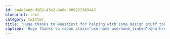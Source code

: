 ```yaml
---
id: ba4e24ed-d262-43e2-8a6e-000222369442
blueprint: text
category: twitter
title: 'Huge thanks to @austinxt for helping with some design stuff today!'
caption: 'Huge thanks to <span class="username username_linked">@<a href="https://twitter.com/austinxt" title="Zenia Austin">austinxt</a></span> for helping with some design stuff today!'
---
```

